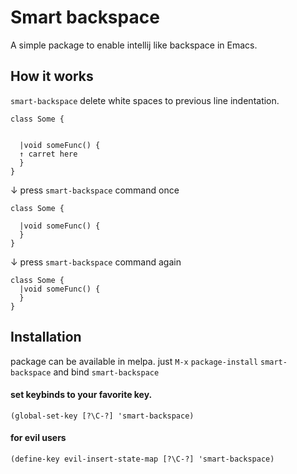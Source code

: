 # Smart backspace
A simple package to enable intellij like backspace in Emacs.

## How it works
`smart-backspace` delete white spaces to previous line indentation.
```
class Some {
  
  
  |void someFunc() {
  ↑ carret here
  }
}
```
↓ press `smart-backspace` command once
```
class Some {
  
  |void someFunc() {
  }
}
```
↓ press `smart-backspace` command again
```
class Some {
  |void someFunc() {
  }
}
```

## Installation
package can be available in melpa. just `M-x` `package-install` `smart-backspace` and bind `smart-backspace`
#### set keybinds to your favorite key.
`(global-set-key [?\C-?] 'smart-backspace)`
#### for evil users
`(define-key evil-insert-state-map [?\C-?] 'smart-backspace)`
